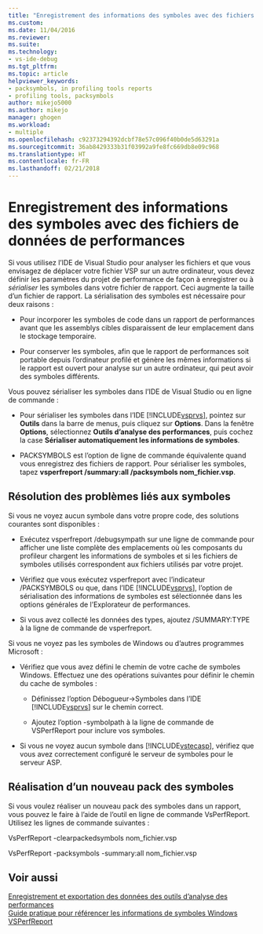 ```yaml
---
title: "Enregistrement des informations des symboles avec des fichiers de données de performances | Microsoft Docs"
ms.custom: 
ms.date: 11/04/2016
ms.reviewer: 
ms.suite: 
ms.technology:
- vs-ide-debug
ms.tgt_pltfrm: 
ms.topic: article
helpviewer_keywords:
- packsymbols, in profiling tools reports
- profiling tools, packsymbols
author: mikejo5000
ms.author: mikejo
manager: ghogen
ms.workload:
- multiple
ms.openlocfilehash: c92373294392dcbf78e57c096f40b0de5d63291a
ms.sourcegitcommit: 36ab8429333b31f03992a9fe8fc669db8e09c968
ms.translationtype: HT
ms.contentlocale: fr-FR
ms.lasthandoff: 02/21/2018
---
```

# <a name="saving-symbol-information-with-performance-data-files"></a>Enregistrement des informations des symboles avec des fichiers de données de performances

Si vous utilisez l’IDE de Visual Studio pour analyser les fichiers et que vous envisagez de déplacer votre fichier VSP sur un autre ordinateur, vous devez définir les paramètres du projet de performance de façon à enregistrer ou à *sérialiser* les symboles dans votre fichier de rapport. Ceci augmente la taille d’un fichier de rapport. La sérialisation des symboles est nécessaire pour deux raisons :

- Pour incorporer les symboles de code dans un rapport de performances avant que les assemblys cibles disparaissent de leur emplacement dans le stockage temporaire.

- Pour conserver les symboles, afin que le rapport de performances soit portable depuis l’ordinateur profilé et génère les mêmes informations si le rapport est ouvert pour analyse sur un autre ordinateur, qui peut avoir des symboles différents.

Vous pouvez sérialiser les symboles dans l’IDE de Visual Studio ou en ligne de commande :

- Pour sérialiser les symboles dans l’IDE [!INCLUDE[vsprvs](../code-quality/includes/vsprvs_md.md)], pointez sur **Outils** dans la barre de menus, puis cliquez sur **Options**. Dans la fenêtre **Options**, sélectionnez **Outils d’analyse des performances**, puis cochez la case **Sérialiser automatiquement les informations de symboles**.

- PACKSYMBOLS est l’option de ligne de commande équivalente quand vous enregistrez des fichiers de rapport. Pour sérialiser les symboles, tapez **vsperfreport /summary:all /packsymbols nom_fichier.vsp**.

## <a name="troubleshooting-symbol-problems"></a>Résolution des problèmes liés aux symboles

Si vous ne voyez aucun symbole dans votre propre code, des solutions courantes sont disponibles :

- Exécutez vsperfreport /debugsympath sur une ligne de commande pour afficher une liste complète des emplacements où les composants du profileur chargent les informations de symboles et si les fichiers de symboles utilisés correspondent aux fichiers utilisés par votre projet.

- Vérifiez que vous exécutez vsperfreport avec l’indicateur /PACKSYMBOLS ou que, dans l’IDE [!INCLUDE[vsprvs](../code-quality/includes/vsprvs_md.md)], l’option de sérialisation des informations de symboles est sélectionnée dans les options générales de l’Explorateur de performances.

- Si vous avez collecté les données des types, ajoutez /SUMMARY:TYPE à la ligne de commande de vsperfreport.

 Si vous ne voyez pas les symboles de Windows ou d’autres programmes Microsoft :

- Vérifiez que vous avez défini le chemin de votre cache de symboles Windows. Effectuez une des opérations suivantes pour définir le chemin du cache de symboles :

  - Définissez l’option Débogueur->Symboles dans l’IDE [!INCLUDE[vsprvs](../code-quality/includes/vsprvs_md.md)] sur le chemin correct.

  - Ajoutez l’option -symbolpath à la ligne de commande de VSPerfReport pour inclure vos symboles.

- Si vous ne voyez aucun symbole dans [!INCLUDE[vstecasp](../code-quality/includes/vstecasp_md.md)], vérifiez que vous avez correctement configuré le serveur de symboles pour le serveur ASP.

## <a name="repacking-symbols"></a>Réalisation d’un nouveau pack des symboles

Si vous voulez réaliser un nouveau pack des symboles dans un rapport, vous pouvez le faire à l’aide de l’outil en ligne de commande VsPerfReport. Utilisez les lignes de commande suivantes :

VsPerfReport -clearpackedsymbols nom_fichier.vsp

VsPerfReport -packsymbols -summary:all nom_fichier.vsp

## <a name="see-also"></a>Voir aussi

[Enregistrement et exportation des données des outils d’analyse des performances](../profiling/saving-and-exporting-performance-tools-data.md)  
[Guide pratique pour référencer les informations de symboles Windows](../profiling/how-to-reference-windows-symbol-information.md)  
[VSPerfReport](../profiling/vsperfreport.md)